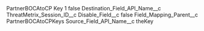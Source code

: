 <?xml version="1.0" encoding="UTF-8"?>
<CustomMetadata xmlns="http://soap.sforce.com/2006/04/metadata" xmlns:xsi="http://www.w3.org/2001/XMLSchema-instance" xmlns:xsd="http://www.w3.org/2001/XMLSchema">
    <label>PartnerBOCAtoCP Key 1</label>
    <protected>false</protected>
    <values>
        <field>Destination_Field_API_Name__c</field>
        <value xsi:type="xsd:string">ThreatMetrix_Session_ID__c</value>
    </values>
    <values>
        <field>Disable_Field__c</field>
        <value xsi:type="xsd:boolean">false</value>
    </values>
    <values>
        <field>Field_Mapping_Parent__c</field>
        <value xsi:type="xsd:string">PartnerBOCAtoCPKeys</value>
    </values>
    <values>
        <field>Source_Field_API_Name__c</field>
        <value xsi:type="xsd:string">theKey</value>
    </values>
</CustomMetadata>
